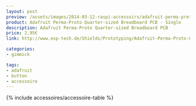```yaml
---
layout: post
preview: /assets/images/2014-03-12-raspi-accessoirs/adafruit-perma-proto-pcb.jpg
product: Adafruit Perma-Proto Quarter-sized Breadboard PCB - Single
description: Adafruit Perma-Proto Quarter-sized Breadboard PCB
price: 2,95€
link: http://www.exp-tech.de/Shields/Prototyping/Adafruit-Perma-Proto-Quarter-sized-Breadboard-PCB-Single.html

categories:
- gimmick

tags:
- adafruit
- button
- accessoire
---
```


{% include accessoires/accessoire-table %}